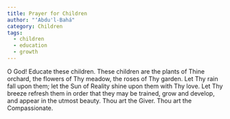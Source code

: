 ```yaml
---
title: Prayer for Children
author: "ʻAbdu'l-Bahá"
category: Children
tags:
  - children
  - education
  - growth
---
```


O God! Educate these children. These children are the plants of Thine orchard, the flowers of Thy meadow, the roses of Thy garden. Let Thy rain fall upon them; let the Sun of Reality shine upon them with Thy love. Let Thy breeze refresh them in order that they may be trained, grow and develop, and appear in the utmost beauty. Thou art the Giver. Thou art the Compassionate.

